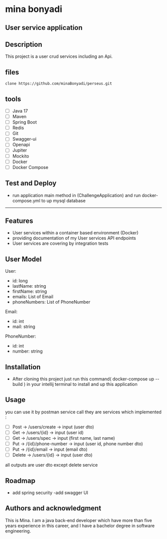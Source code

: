 # mina bonyadi

## User service application

## Description
This project is a user crud services including an Api.

## files
```
clone https://github.com/minaBonyadi/perseus.git
```

## tools

- [ ] Java 17
- [ ] Maven
- [ ] Spring Boot
- [ ] Redis
- [ ] Git
- [ ] Swagger-ui
- [ ] Openapi
- [ ] Jupiter
- [ ] Mockito
- [ ] Docker
- [ ] Docker Compose

## Test and Deploy

- run application main method in (ChallengeApplication) and run docker-compose.yml to
up mysql database

***

## Features

- User services within a container based environment (Docker)
- providing documentation of my User services API endpoints
- User services are covering by integration tests

## User Model

User:
- id: long
- lastName: string
- firstName: string
- emails: List of Email
- phoneNumbers: List of PhoneNumber

Email:
- id: int
- mail: string

PhoneNumber:
- id: int
- number: string

## Installation

- After cloning this project just run this command( docker-compose up --build ) in your intellij terminal to install and up this application

## Usage

you can use it by postman service call they are services which implemented :
-[ ] Post -> /users/create   -> input (user dto)
-[ ] Get -> /users/{id}      -> input (user id)
-[ ] Get -> /users/spec      -> input (first name, last name)
-[ ] Put -> /{id}/phone-number -> input (user id, phone number dto)
-[ ] Put -> /{id}/email -> input (email dto)
-[ ] Delete -> /users/{id} -> input (user dto)

all outputs are user dto except delete service

## Roadmap
- add spring security
-add swagger UI

## Authors and acknowledgment

This is Mina. I am a java back-end developer which have more than five years experience in this career,
and I have a bachelor degree in software engineering.
